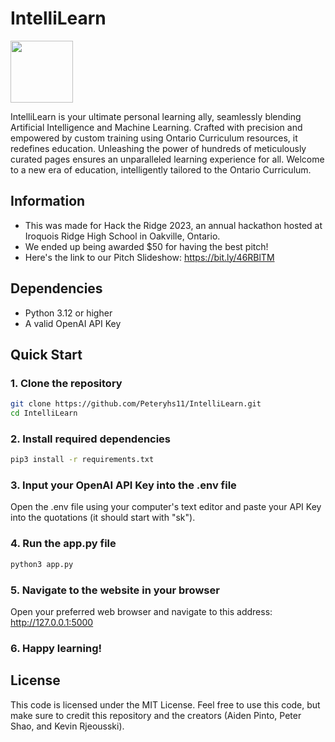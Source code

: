 # IntelliLearn
<img src="https://github.com/Peteryhs11/IntelliLearn/assets/119895317/e976319e-6bb2-4958-8874-9528b4a7a6e9" height="99" width="100"/>

IntelliLearn is your ultimate personal learning ally, seamlessly blending Artificial Intelligence and Machine Learning. Crafted with precision and empowered by custom training using Ontario Curriculum resources, it redefines education. Unleashing the power of hundreds of meticulously curated pages ensures an unparalleled learning experience for all. Welcome to a new era of education, intelligently tailored to the Ontario Curriculum.

## Information 
- This was made for Hack the Ridge 2023, an annual hackathon hosted at Iroquois Ridge High School in Oakville, Ontario.
- We ended up being awarded $50 for having the best pitch!
- Here's the link to our Pitch Slideshow: https://bit.ly/46RBlTM

## Dependencies
- Python 3.12 or higher
- A valid OpenAI API Key

## Quick Start
### 1. Clone the repository
```bash
git clone https://github.com/Peteryhs11/IntelliLearn.git
cd IntelliLearn
```
### 2. Install required dependencies
```bash
pip3 install -r requirements.txt
```
### 3. Input your OpenAI API Key into the .env file
Open the .env file using your computer's text editor and paste your API Key into the quotations (it should start with "sk").
### 4. Run the app.py file
```bash
python3 app.py
```
### 5. Navigate to the website in your browser
Open your preferred web browser and navigate to this address: http://127.0.0.1:5000

### 6. Happy learning!


## License
This code is licensed under the MIT License. Feel free to use this code, but make sure to credit this repository and the creators (Aiden Pinto, Peter Shao, and Kevin Rjeousski).

